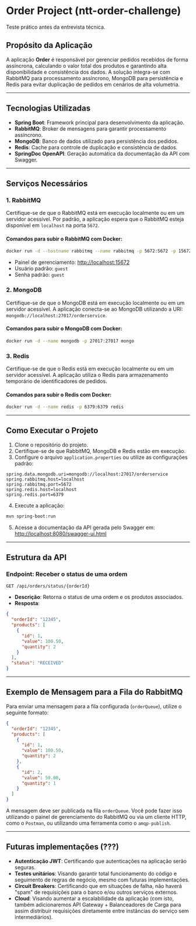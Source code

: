 # Order Project (ntt-order-challenge)
Teste prático antes da entrevista técnica.

## Propósito da Aplicação
A aplicação **Order** é responsável por gerenciar pedidos recebidos de forma assíncrona, calculando o valor total dos produtos e garantindo alta disponibilidade e consistência dos dados. A solução integra-se com RabbitMQ para processamento assíncrono, MongoDB para persistência e Redis para evitar duplicação de pedidos em cenários de alta volumetria.

---

## Tecnologias Utilizadas
- **Spring Boot**: Framework principal para desenvolvimento da aplicação.
- **RabbitMQ**: Broker de mensagens para garantir processamento assíncrono.
- **MongoDB**: Banco de dados utilizado para persistência dos pedidos.
- **Redis**: Cache para controle de duplicação e consistência de dados.
- **SpringDoc OpenAPI**: Geração automática da documentação da API com Swagger.

---

## Serviços Necessários

### 1. RabbitMQ
Certifique-se de que o RabbitMQ está em execução localmente ou em um servidor acessível. Por padrão, a aplicação espera que o RabbitMQ esteja disponível em `localhost` na porta `5672`.

#### Comandos para subir o RabbitMQ com Docker:
```bash
docker run -d --hostname rabbitmq --name rabbitmq -p 5672:5672 -p 15672:15672 rabbitmq:management
```
- Painel de gerenciamento: [http://localhost:15672](http://localhost:15672)
- Usuário padrão: `guest`
- Senha padrão: `guest`

### 2. MongoDB
Certifique-se de que o MongoDB está em execução localmente ou em um servidor acessível. A aplicação conecta-se ao MongoDB utilizando a URI: `mongodb://localhost:27017/orderservice`.

#### Comandos para subir o MongoDB com Docker:
```bash
docker run -d --name mongodb -p 27017:27017 mongo
```

### 3. Redis
Certifique-se de que o Redis está em execução localmente ou em um servidor acessível. A aplicação utiliza o Redis para armazenamento temporário de identificadores de pedidos.

#### Comandos para subir o Redis com Docker:
```bash
docker run -d --name redis -p 6379:6379 redis
```

---

## Como Executar o Projeto

1. Clone o repositório do projeto.
2. Certifique-se de que RabbitMQ, MongoDB e Redis estão em execução.
3. Configure o arquivo `application.properties` ou utilize as configurações padrão:

```properties
spring.data.mongodb.uri=mongodb://localhost:27017/orderservice
spring.rabbitmq.host=localhost
spring.rabbitmq.port=5672
spring.redis.host=localhost
spring.redis.port=6379
```

4. Execute a aplicação:
```bash
mvn spring-boot:run
```

5. Acesse a documentação da API gerada pelo Swagger em: [http://localhost:8080/swagger-ui.html](http://localhost:8080/swagger-ui.html)

---

## Estrutura da API

### Endpoint: Receber o status de uma ordem
```http
GET /api/orders/status/{orderId}
```
- **Descrição**: Retorna o status de uma ordem e os produtos associados.
- **Resposta**:
```json
{
  "orderId": "12345",
  "products": [
    {
      "id": 1,
      "value": 100.50,
      "quantity": 2
    }
  ],
  "status": "RECEIVED"
}
```

---

## Exemplo de Mensagem para a Fila do RabbitMQ
Para enviar uma mensagem para a fila configurada (`orderQueue`), utilize o seguinte formato:

```json
{
  "orderId": "12345",
  "products": [
    {
      "id": 1,
      "value": 100.50,
      "quantity": 2
    },
    {
      "id": 2,
      "value": 50.00,
      "quantity": 1
    }
  ]
}
```

A mensagem deve ser publicada na fila `orderQueue`. Você pode fazer isso utilizando o painel de gerenciamento do RabbitMQ ou via um cliente HTTP, como o `Postman`, ou utilizando uma ferramenta como o `amqp-publish`.

---

## Futuras implementações (???)
- **Autenticação JWT**: Certificando que autenticações na aplicação serão seguras.
- **Testes unitários**: Visando garantir total funcionamento do código e seguimento de regras de negócio, mesmo com futuras implementações.
- **Circuit Breakers**: Certificando que em situações de falha, não haverá "spam" de requisições para o banco e/ou outros serviços externos.
- **Cloud**: Visando aumentar a escalabilidade da aplicação (com isto, também adicionaremos API Gateway + Balanceadores de Carga para assim distribuir requisições diretamente entre instâncias do serviço sem intermediários).


